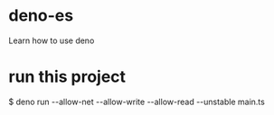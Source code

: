 # deno-es
Learn how to use deno 

# run this project 
$  deno run --allow-net --allow-write --allow-read --unstable main.ts 
